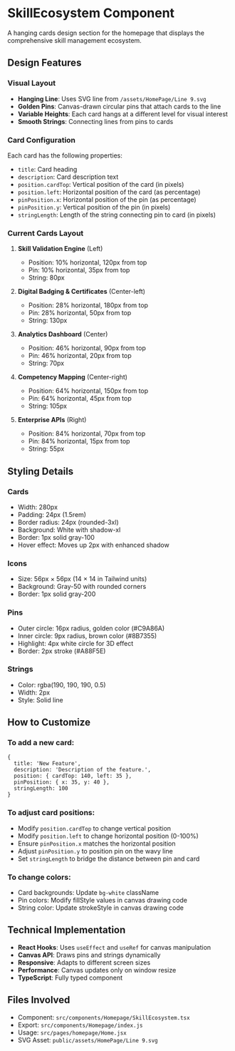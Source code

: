 # SkillEcosystem Component

A hanging cards design section for the homepage that displays the comprehensive skill management ecosystem.

## Design Features

### Visual Layout
- **Hanging Line**: Uses SVG line from `/assets/HomePage/Line 9.svg`
- **Golden Pins**: Canvas-drawn circular pins that attach cards to the line
- **Variable Heights**: Each card hangs at a different level for visual interest
- **Smooth Strings**: Connecting lines from pins to cards

### Card Configuration

Each card has the following properties:
- `title`: Card heading
- `description`: Card description text
- `position.cardTop`: Vertical position of the card (in pixels)
- `position.left`: Horizontal position of the card (as percentage)
- `pinPosition.x`: Horizontal position of the pin (as percentage)
- `pinPosition.y`: Vertical position of the pin (in pixels)
- `stringLength`: Length of the string connecting pin to card (in pixels)

### Current Cards Layout

1. **Skill Validation Engine** (Left)
   - Position: 10% horizontal, 120px from top
   - Pin: 10% horizontal, 35px from top
   - String: 80px

2. **Digital Badging & Certificates** (Center-left)
   - Position: 28% horizontal, 180px from top
   - Pin: 28% horizontal, 50px from top
   - String: 130px

3. **Analytics Dashboard** (Center)
   - Position: 46% horizontal, 90px from top
   - Pin: 46% horizontal, 20px from top
   - String: 70px

4. **Competency Mapping** (Center-right)
   - Position: 64% horizontal, 150px from top
   - Pin: 64% horizontal, 45px from top
   - String: 105px

5. **Enterprise APIs** (Right)
   - Position: 84% horizontal, 70px from top
   - Pin: 84% horizontal, 15px from top
   - String: 55px

## Styling Details

### Cards
- Width: 280px
- Padding: 24px (1.5rem)
- Border radius: 24px (rounded-3xl)
- Background: White with shadow-xl
- Border: 1px solid gray-100
- Hover effect: Moves up 2px with enhanced shadow

### Icons
- Size: 56px × 56px (14 × 14 in Tailwind units)
- Background: Gray-50 with rounded corners
- Border: 1px solid gray-200

### Pins
- Outer circle: 16px radius, golden color (#C9A86A)
- Inner circle: 9px radius, brown color (#8B7355)
- Highlight: 4px white circle for 3D effect
- Border: 2px stroke (#A88F5E)

### Strings
- Color: rgba(190, 190, 190, 0.5)
- Width: 2px
- Style: Solid line

## How to Customize

### To add a new card:
```tsx
{
  title: 'New Feature',
  description: 'Description of the feature.',
  position: { cardTop: 140, left: 35 },
  pinPosition: { x: 35, y: 40 },
  stringLength: 100
}
```

### To adjust card positions:
- Modify `position.cardTop` to change vertical position
- Modify `position.left` to change horizontal position (0-100%)
- Ensure `pinPosition.x` matches the horizontal position
- Adjust `pinPosition.y` to position pin on the wavy line
- Set `stringLength` to bridge the distance between pin and card

### To change colors:
- Card backgrounds: Update `bg-white` className
- Pin colors: Modify fillStyle values in canvas drawing code
- String color: Update strokeStyle in canvas drawing code

## Technical Implementation

- **React Hooks**: Uses `useEffect` and `useRef` for canvas manipulation
- **Canvas API**: Draws pins and strings dynamically
- **Responsive**: Adapts to different screen sizes
- **Performance**: Canvas updates only on window resize
- **TypeScript**: Fully typed component

## Files Involved
- Component: `src/components/Homepage/SkillEcosystem.tsx`
- Export: `src/components/Homepage/index.js`
- Usage: `src/pages/homepage/Home.jsx`
- SVG Asset: `public/assets/HomePage/Line 9.svg`
